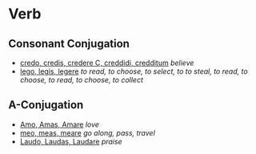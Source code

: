 # Verb

## Consonant Conjugation
- [credo, credis, credere C, creddidi, credditum](https://www.latin-is-simple.com/en/vocabulary/verb/198/) _believe_
- [lego, legis, legere](https://www.latin-is-simple.com/en/vocabulary/verb/88/) _to read, to choose, to select, to to steal, to read, to choose, to read, to choose, to collect_

## A-Conjugation
- [Amo, Amas, Amare](https://www.latin-is-simple.com/en/vocabulary/verb/7214/) _love_
- [meo, meas, meare](https://www.latin-is-simple.com/en/vocabulary/verb/4880/) _go along, pass, travel_
- [Laudo, Laudas, Laudare](https://www.latin-is-simple.com/en/vocabulary/verb/7172) _praise_